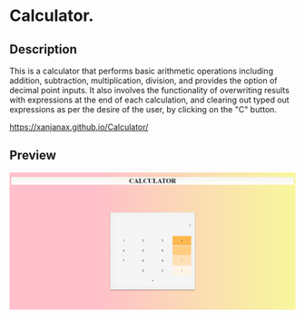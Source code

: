 # Calculator. 

## Description 

This is a calculator that performs basic arithmetic operations including addition, subtraction, multiplication, division, and provides the option of decimal point inputs. It also involves the functionality of overwriting results with expressions at the end of each calculation, and clearing out typed out expressions as per the desire of the user, by clicking on the "C" button. 

https://xanjanax.github.io/Calculator/ 

## Preview 

<img src="Screenshot 2022-10-25 225501_Calculator(1).png"> 

